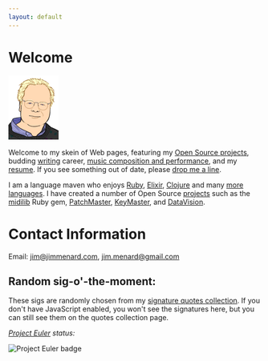 ```yaml
---
layout: default
---
```


# Welcome

<img
  src="images/jim_128.png"
  class="texthead"
  alt="Portrait by Nitrozac of Geek Culture/The Joy of Tech"
  title="Me, as rendered by Nitrozac of Geek Culture/The Joy of Tech"
/>

Welcome to my skein of Web pages, featuring my
[Open Source projects](/projects/), budding [writing](/writing.md) career,
[music composition and performance](music.html), and my
[resume](Jim_Menard_resume.html"). If you see something out of date, please
[drop me a line](mailto:jim@jimmenard.com).

I am a language maven who enjoys [Ruby](http://www.ruby-lang.org/en/),
[Elixir](http://elixir-lang.org/), [Clojure](http://clojure.org/) and many
[more languages](/Jim_Menard_resume.html#technical-skills). I have created a
number of Open Source [projects](/projects/) such as the
[midilib](https://github.com/jimm/midilib) Ruby gem,
[PatchMaster](http://patchmaster.org/),
[KeyMaster](http://jimm.github.io/keymaster/), and
[DataVision](http://datavision.sourceforge.net).

# Contact Information

Email:
[jim@jimmenard.com](mailto:jim@jimmenard.com),
[jim.menard@gmail.com](mailto:jim.menard@gmail.com)


## Random sig-o'-the-moment:

These sigs are randomly chosen from my
[signature quotes collection](sigs.html). If you don't have JavaScript
enabled, you won't see the signatures here, but you can still see them on
the quotes collection page.

  <div id='randsig'>
  </div>

_[Project Euler](http://projecteuler.net/) status:_

![Project Euler badge](http://projecteuler.net/profile/jmenard.png)

<script type="text/javascript" src="/js/ajax.js"></script>
<script language="JavaScript" type="text/javascript">
  <!--
      function gensig() {
      getAndReplace('/random_sig.cgi', 'randsig');
      }
      window.onload = function() {
      gensig();
      }
      // -->
</script>
